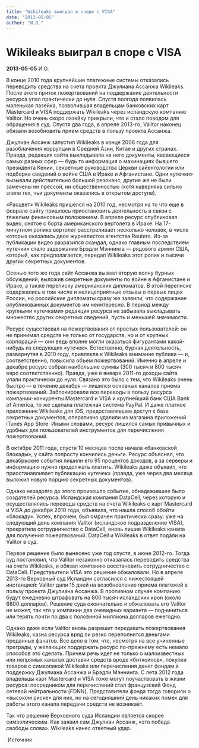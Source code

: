 ```yaml
---
title: "Wikileaks выиграл в споре с VISA"
date: "2013-05-05"
author: "И.О."
---
```


# Wikileaks выиграл в споре с VISA

**2013-05-05** И.О.

В конце 2010 года крупнейшие платежные системы отказались переводить средства на счета проекта Джулиана Ассанжа Wikileaks. После этого приток пожертвований на поддержание деятельности ресурса упал практически до нуля. Спустя полгода появилась маленькая лазейка, позволившая владельцам банковских карт Mastercard и VISA поддержать Wikileaks через исландскую компанию Valitor. Но очень скоро лазейку прикрыли, что и стало поводом для обращения в суд. Спустя два года, в апреле 2013-го, Valitor наконец обязали возобновить прием средств в пользу проекта Ассанжа.



Джулиан Ассанж запустил Wikileaks в конце 2006 года для разоблачения коррупции в Средней Азии, Китае и других странах. Правда, редакция сайта выкладывала на него документы, касающиеся самых разных сфер — будь то информация о махинациях бывшего президента Кении, секретные руководства Церкви сайентологии или подборка сведений о войне США в Ираке и Афганистане. Одни «утечки» вызывали действительно большой резонанс, другие же не были замечены ни прессой, ни общественностью (хотя наверняка сильно злили тех, чьи документы оказались в открытом доступе).



«Расцвет» Wikileaks пришелся на 2010 год, несмотря на то что еще в феврале сайту пришлось приостановить деятельность в связи с тяжелым финансовым положением. В апреле ресурс опубликовал видео, снятое с борта американского вертолета в Ираке. На 17-минутном ролике вертолет расстреливает несколько человек, в числе которых оказались двое журналистов агентства Reuters. Из-за публикации видео разразился скандал, однако главным последствием «утечки» стало задержание Брэдли Мэннинга — рядового армии США, который, как предполагается, передал Wikileaks этот ролик и тысячи других секретных документов.



Осенью того же года сайт Ассанжа вызвал вторую волну бурных обсуждений, выложив секретные документы по войне в Афганистане и Ираке, а также переписку американских дипломатов. В этой переписке содержались в том числе и нелицеприятные отзывы о первых лицах России, но российские дипломаты сразу же заявили, что содержание опубликованных документов им неинтересно. В период между крупными «утечками» редакция ресурса не забывала выкладывать множество других секретных сведений, пусть и меньшей значимости.



Ресурс существовал на пожертвования от простых пользователей: он не принимал средств не только от государств, но и от крупных корпораций — они ведь вполне могли оказаться фигурантами какой-нибудь из следующих «утечек». Естественно, бурная деятельность, развернутая в 2010 году, привлекла к Wikileaks внимание публики — и, соответственно, повысила объем пожертвований. Именно в апреле и декабре ресурс собрал наибольшие суммы (300 тысяч и 800 тысяч евро соответственно). Правда, уже в январе 2011-го доходы сайта упали практически до нуля. Связано это было с тем, что Wikileaks очень быстро — в течение декабря — лишился основных каналов приема пожертвований. Заблокировали все переводы в пользу ресурса компании-конкуренты Mastercard и VISA и крупнейший банк США Bank of America, то же сделала платежная система PayPal. И даже платное приложение Wikileaks для iOS, предоставлявшее доступ к базе секретных документов, оперативно удалили из магазина приложений iTunes App Store. Иными словами, ресурс лишился самых привычных и удобных для пользователей инструментов для перечисления пожертвований.



В октябре 2011 года, спустя 10 месяцев после начала «банковской блокады», у сайта попросту кончились деньги. Ресурс объяснял, что декабрьские события лишили его 95 процентов доходов, а за серверы и информацию нужно продолжать платить. Wikileaks даже объявил, что приостанавливает публикацию «утечек» (правда, уже через два месяца выложил новую порцию секретных документов).



Однако незадолго до этого произошло событие, обнадежившее было создателей ресурса. Исландская компания DataCell, через которую и осуществлялись переводы средств на счета Wikileaks с карт Mastercard и VISA до декабря 2010 года, объявила, что нашла способ обойти «блокаду». Успех, впрочем, был омрачен практически сразу: уже на следующий день компания Valitor (исландское подразделение VISA), прекратила сотрудничество с DataCell, вновь лишив Wikileaks канала для получения пожертвований. DataCell и Wikileaks в ответ подали на Valitor в суд.



Первое решение было вынесено уже год спустя, в июне 2012-го. Тогда суд постановил, что Valitor незаконно отказалась переводить средства на счета Wikileaks, и обязал компанию восстановить сотрудничество с DataCell. Представители VISA это решение обжаловали. Но в апреле 2013-го Верховный суд Исландии согласился с нижестоящей инстанцией: Valitor дали 15 дней на возобновление приема платежей в пользу проекта Джулиана Ассанжа. В противном случае компанию будут ежедневно штрафовать на 800 тысяч исландских крон (около 6800 долларов). Решение суда окончательно и обжаловать его Valitor не может, так что у компании два очевидных варианта — подчиниться или терять почти по два с половиной миллиона долларов ежегодно.



Однако даже если Valitor вновь разрешит передавать пожертвования Wikileaks, казна ресурса вряд ли резко переполнится деньгами преданных фанатов. Все дело в том, что, несмотря на все учиненные преграды, у желающих поддержать ресурс по-прежнему есть немало способов это сделать. Причем речь идет не только о малоизвестных или непрямых каналах доставки средств вроде «биткоинов», покупки товаров с символикой Wikileaks или перечисления денег фондам в поддержку Джулиана Ассанжа и Брэдли Мэннинга. С лета 2012 года владельцы карт Mastercard и VISA тоже могут поучаствовать в жизни ресурса: посредником для перечислений стал французский Фонд сетевой нейтральности (FDNN). Представители фонда тогда говорили о «высоком риске» для них, но на сегодняшний день никаких помех для работы этого канала передачи средств не возникает.



Так что решение Верховного суда Исландии является скорее символическим. Как заявил сам Джулиан Ассанж, «это победа свободы слова». Wikileaks нанес ответный удар.

 Источник